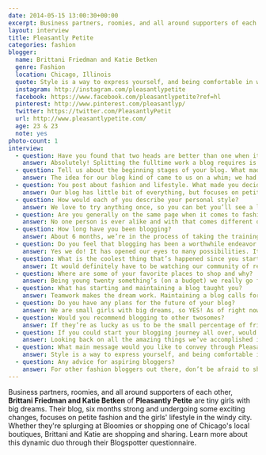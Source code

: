 ```yaml
---
date: 2014-05-15 13:00:30+00:00
excerpt: Business partners, roomies, and all around supporters of each other, Brittani Friedman and Katie Betken of Pleasantly Petite are tiny girls with big dreams.
layout: interview
title: Pleasantly Petite
categories: fashion
blogger:
  name: Brittani Friedman and Katie Betken
  genre: Fashion
  location: Chicago, Illinois
  quote: Style is a way to express yourself, and being comfortable in what you are wearing is important. Dress for yourself, and no one else.
  instagram: http://instagram.com/pleasantlypetite
  facebook: https://www.facebook.com/pleasantlypetite?ref=hl
  pinterest: http://www.pinterest.com/pleasantlyp/
  twitter: https://twitter.com/PleasantlyPetit
  url: http://www.pleasantlypetite.com/
  age: 23 & 23
  note: yes
photo-count: 1
interview: 
  - question: Have you found that two heads are better than one when it comes to blogging?
    answer: Absolutely! Splitting the fulltime work a blog requires is half the battle. It’s nice to have someone to lean on when meeting tight deadlines and hectic schedules cause some stress; we always know we have each others (and the blogs!) back. Also, having two different perspectives behind one blog definitely keeps things interesting, not just for us, but for our readers as well. In terms of style and personality, we are uniquely different, which helps us reach a broader readership. Coincidently, we also share enough similarities that allow cohesiveness to our content; we’d have to say it’s the best of both worlds!
  - question: Tell us about the beginning stages of your blog. What made you decide to start one together and how did you make initial decisions like name, color scheme, etc.?
    answer: The idea for our blog kind of came to us on a whim; we had always been intrigued with fashion and lifestyle blogs and one day thought, why not do it ourselves! With little knowledge or much experience, we launched in November of 2013, and here we are! It was a major learning experience, in the beginning we couldn’t have told you anything about blogging, all we new is that we loved fashion and that was motivation enough to push us through. The toughest part was creating a name for the blog. Your name is everything, it’s your brand - who you are and we wanted to make sure we picked something that spoke to our future readers and ourselves. It was important to us to portray being comfortable in your own skin, which we are, pleasantly petite, and there we had it! We couldn’t be happier with our decision to take a leap of faith into something we weren’t quite familiar with; it has been such a fun journey thus far. As for colors, we wanted something that would catch your eye, but not be too distracting. Thus, our plum / red wine-ish color became our signature color. Picking a color was surprisingly easier than coming up with our name.
  - question: You post about fashion and lifestyle. What made you decide on these categories?
    answer: Our blog has little bit of everything, but focuses on petite fashion and our lives in the city. Being petites ourselves, we sometimes struggle with finding the perfect outfits or fit. Therefore, we wanted to create a forum where people with similar issues could connect, learn and become inspired to dress for their body types or find their perfect style. We also like to give our readers a sneak peak into our lives, connecting with our readers on a more personal level is important to us.
  - question: How would each of you describe your personal style?
    answer: We love to try anything once, so you can bet you’ll see a lot of experimenting with different styles on our blog. Katie tends to lean towards a modern bohemian look by mixing fun and relaxed pieces with structured classic ones (think Tory Burch). Brittani likes to incorporate simple girly elements with a bit of an edge (like a mini Kate Moss). However, clothing that makes us feel and look great is always at the top of our list when it comes to choosing an outfit.
  - question: Are you generally on the same page when it comes to fashion, or do you sometimes agree to disagree?
    answer: No one person is ever alike and with that comes different opinions. The most important thing to remember is to respect and embrace those differences. Fashion is all about thinking outside the box and we believe agreeing to disagree is a good thing!
  - question: How long have you been blogging?
    answer: About 6 months, we’re in the process of taking the training wheels off now ;)
  - question: Do you feel that blogging has been a worthwhile endeavor so far?
    answer: Yes we do! It has opened our eyes to many possibilities. It showed us how a passion can become a reality with hard work and the motivation for success. Plus, it’s fun! What girl doesn’t love getting dressed up with their best friend on a daily basis?
  - question: What is the coolest thing that’s happened since you started?
    answer: It would definitely have to be watching our community of readers grow. It’s awesome knowing that our blog makes a difference and being able to influence and help others is the best feeling! This really rings true when we’re able to be with our readers and community in person at boutique styling events, trade shows or pop up shop openings.
  - question: Where are some of your favorite places to shop and why?
    answer: Being young twenty something’s (on a budget) we really go for inexpensive chic. Stores such as Zara, Forever 21, Express, Bebe, and J.Crew, are where we find most of our great affordable fashion (and you know the occasional splurge at Nordstrom and Bloomies never hurts!). We also like to keep it local by spending a lot of time in Chicago boutiques; you find the best unique pieces right in your neighborhood. Le Dress in Wicker Park has been a recent go-to for us.
  - question: What has starting and maintaining a blog taught you?
    answer: Teamwork makes the dream work. Maintaining a blog calls for a lot of dedication and hard work from both of us, although it doesn’t seem like hard work when it’s something you love to do.
  - question: Do you have any plans for the future of your blog?
    answer: We are small girls with big dreams, so YES! As of right now we are in a re-branding stage for our site and have a lot of new up and coming features to share with our readers, including our very own shop! We are constantly looking for new opportunities to grow.
  - question: Would you recommend blogging to other twosomes?
    answer: If they’re as lucky as us to be the small percentage of friends who can be business partners, roomies and all around support system, then yes!
  - question: If you could start your blogging journey all over, would you change anything?
    answer: Looking back on all the amazing things we’ve accomplished in such a short period of time, we don’t think there is anything we would change. Everything in life is always trial and error! We wouldn’t be where we are today without learning from the experience we’ve had thus far with our blog.
  - question: What main message would you like to convey through Pleasantly Petite?
    answer: Style is a way to express yourself, and being comfortable in what you’re wearing is important. Dress for yourself, and no one else. Even if you think you can’t pull off a certain trend, you never know until you try! We hope to inspire people to take risks but be comfortable in doing so. Life should be a fun fashionable styled ride and that’s what we try to showcase through Pleasantly Petite.
  - question: Any advice for aspiring bloggers?
    answer: For other fashion bloggers out there, don’t be afraid to showcase the woman behind the clothes. Sharing your life's ups and downs with your community really creates an intimate experience. Don't be afraid to lay it all on the line and put yourself out there! You never know where it may get you.
---
```

Business partners, roomies, and all around supporters of each other, **Brittani Friedman and Katie Betken** of **Pleasantly Petite** are tiny girls with big dreams. Their blog, six months strong and undergoing some exciting changes, focuses on petite fashion and the girls' lifestyle in the windy city. Whether they're splurging at Bloomies or shopping one of Chicago's local boutiques, Brittani and Katie are shopping and sharing. Learn more about this dynamic duo through their Blogspotter questionnaire.
